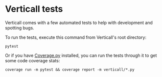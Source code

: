 # Verticall tests

Verticall comes with a few automated tests to help with development and spotting bugs.

To run the tests, execute this command from Verticall's root directory:
```
pytest
```

Or if you have [Coverage.py](https://coverage.readthedocs.io) installed, you can run the tests through it to get some code coverage stats:
```
coverage run -m pytest && coverage report -m verticall/*.py
```
